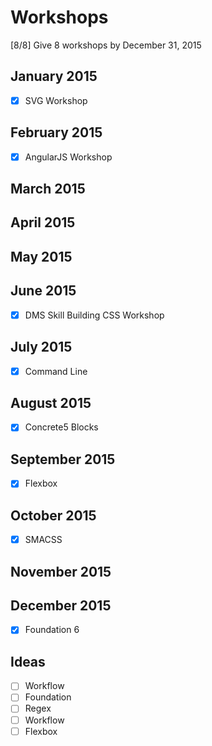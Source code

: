 # Workshops

[8/8] Give 8 workshops by December 31, 2015

## January 2015
- [x] SVG Workshop

## February 2015
- [x] AngularJS Workshop

## March 2015

## April 2015

## May 2015

## June 2015
- [x] DMS Skill Building CSS Workshop

## July 2015
- [x] Command Line

## August 2015
- [x] Concrete5 Blocks

## September 2015
- [x] Flexbox

## October 2015
- [x] SMACSS

## November 2015


## December 2015
- [x] Foundation 6


Ideas
---
- [ ] Workflow
- [ ] Foundation
- [ ] Regex
- [ ] Workflow
- [ ] Flexbox
